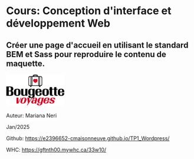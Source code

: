 # Cours: Conception d'interface et développement Web

## Créer une page d'accueil en utilisant le standard BEM et Sass pour reproduire le contenu de maquette.

![logo](https://raw.githubusercontent.com/e2396652-cmaisonneuve/TP1_Wordpress/refs/heads/main/images/logo-bougeotte.jpg)

Auteur: Mariana Neri

Jan/2025

Github: https://e2396652-cmaisonneuve.github.io/TP1_Wordpress/

WHC: https://gftnth00.mywhc.ca/33w10/





